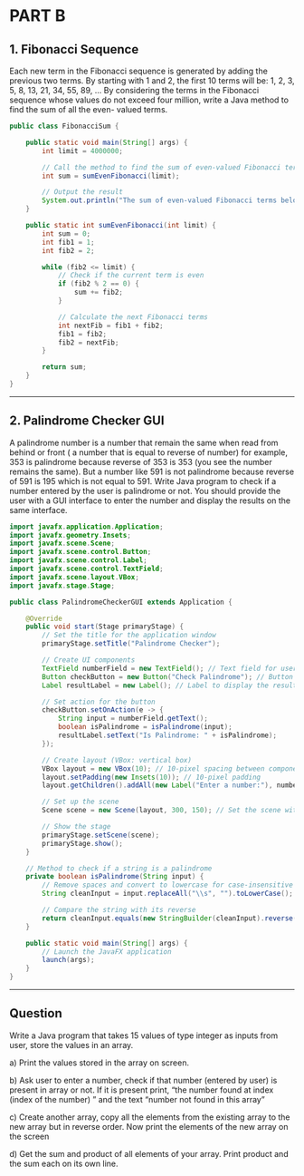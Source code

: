 # PART B

## 1. Fibonacci Sequence
Each new term in the Fibonacci sequence is generated by adding the previous two terms. By starting with 1 and 2, the first 10 terms will be:
1, 2, 3, 5, 8, 13, 21, 34, 55, 89, ... 
By considering the terms in the Fibonacci sequence whose values do not exceed four million, write a Java method to find the sum of all the even- valued terms.


```java
public class FibonacciSum {

    public static void main(String[] args) {
        int limit = 4000000;

        // Call the method to find the sum of even-valued Fibonacci terms
        int sum = sumEvenFibonacci(limit);

        // Output the result
        System.out.println("The sum of even-valued Fibonacci terms below " + limit + " is: " + sum);
    }

    public static int sumEvenFibonacci(int limit) {
        int sum = 0;
        int fib1 = 1;
        int fib2 = 2;

        while (fib2 <= limit) {
            // Check if the current term is even
            if (fib2 % 2 == 0) {
                sum += fib2;
            }

            // Calculate the next Fibonacci terms
            int nextFib = fib1 + fib2;
            fib1 = fib2;
            fib2 = nextFib;
        }

        return sum;
    }
}
```
---

## 2. Palindrome Checker GUI
A palindrome number is a number that remain the same when read from behind or front  ( a number that is equal to reverse of number) for example,  353 is palindrome because reverse of 353 is 353 (you see the number remains the same). But a number like 591 is not palindrome because reverse of 591 is 195 which is not equal to 591. Write Java program to check if a number entered by the user is palindrome or not. You should provide the user with a GUI interface to enter the number and display the results on the same interface.
```java
import javafx.application.Application;
import javafx.geometry.Insets;
import javafx.scene.Scene;
import javafx.scene.control.Button;
import javafx.scene.control.Label;
import javafx.scene.control.TextField;
import javafx.scene.layout.VBox;
import javafx.stage.Stage;

public class PalindromeCheckerGUI extends Application {

    @Override
    public void start(Stage primaryStage) {
        // Set the title for the application window
        primaryStage.setTitle("Palindrome Checker");

        // Create UI components
        TextField numberField = new TextField(); // Text field for user input
        Button checkButton = new Button("Check Palindrome"); // Button to trigger palindrome check
        Label resultLabel = new Label(); // Label to display the result

        // Set action for the button
        checkButton.setOnAction(e -> {
            String input = numberField.getText();
            boolean isPalindrome = isPalindrome(input);
            resultLabel.setText("Is Palindrome: " + isPalindrome);
        });

        // Create layout (VBox: vertical box)
        VBox layout = new VBox(10); // 10-pixel spacing between components
        layout.setPadding(new Insets(10)); // 10-pixel padding
        layout.getChildren().addAll(new Label("Enter a number:"), numberField, checkButton, resultLabel);

        // Set up the scene
        Scene scene = new Scene(layout, 300, 150); // Set the scene with a width and height

        // Show the stage
        primaryStage.setScene(scene);
        primaryStage.show();
    }

    // Method to check if a string is a palindrome
    private boolean isPalindrome(String input) {
        // Remove spaces and convert to lowercase for case-insensitive comparison
        String cleanInput = input.replaceAll("\\s", "").toLowerCase();

        // Compare the string with its reverse
        return cleanInput.equals(new StringBuilder(cleanInput).reverse().toString());
    }

    public static void main(String[] args) {
        // Launch the JavaFX application
        launch(args);
    }
}

```

---

## Question #

Write a Java program that takes 15 values of type integer as inputs from user, store the values in an array.

a)	Print the values stored in the array on screen.

b)	 Ask user to enter a number, check if that number (entered by user) is present in array or not. If it is present print, “the number found at index (index of the number) ” and the text “number not found in this array”

c)	Create another array, copy all the elements from the existing array to the new array but in reverse order. Now print the elements of the new array on the screen

d)	Get the sum and product of all elements of your array. Print product and the sum each on its own line.


